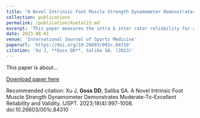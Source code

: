 ```yaml
---
title: "A Novel Intrinsic Foot Muscle Strength Dynamometer Demonstrates Moderate-To-Excellent Reliability and Validity"
collection: publications
permalink: /publication/Xuetal23.md
excerpt: 'This paper measures the intra & inter rater reliability for a novel intrinsic foot muscle strength dynamometer.'
date: 2023-08-01
venue: 'International Journal of Sports Medicine'
paperurl: 'https://doi.org/10.26603/001c.84310'
citation: 'Xu J, **Goss DD**, Saliba SA. (2023)'
---
```

This paper is about...

[Download paper here](https://doi.org/10.26603/001c.84310)

Recommended citation: Xu J, **Goss DD**, Saliba SA. A Novel Intrinsic Foot Muscle Strength Dynamometer Demonstrates Moderate-To-Excellent Reliability and Validity. IJSPT. 2023;18(4):997-1008. doi:10.26603/001c.84310

